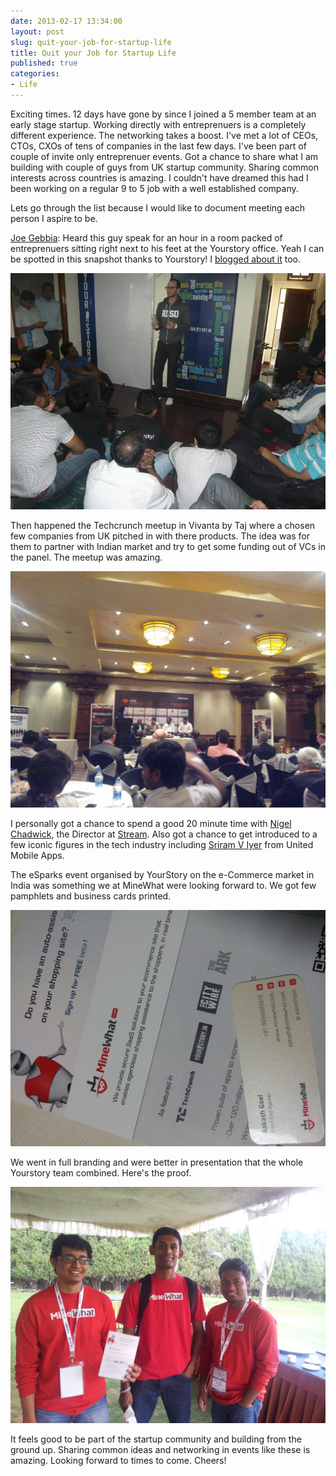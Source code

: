 ```yaml
---
date: 2013-02-17 13:34:00
layout: post
slug: quit-your-job-for-startup-life
title: Quit your Job for Startup Life
published: true
categories:
- Life
---
```



Exciting times. 12 days have gone by since I joined a 5 member team at an early stage startup. Working directly with entreprenuers is a completely different experience. The networking takes a boost. I've met a lot of CEOs, CTOs, CXOs of tens of companies in the last few days. I've been part of couple of invite only entreprenuer events. Got a chance to share what I am building with couple of guys from UK startup community. Sharing common interests across countries is amazing. I couldn't have dreamed this had I been working on a regular 9 to 5 job with a well established company.

Lets go through the list because I would like to document meeting each person I aspire to be.

[Joe Gebbia](http://www.twitter.com/jgebbia): Heard this guy speak for an hour in a room packed of entreprenuers sitting right next to his feet at the Yourstory office. Yeah I can be spotted in this snapshot thanks to Yourstory! I [blogged about it](http://blog.minewhat.com/post/42846499263/minewhatjoe) too.

![Meetup with Joe Gebbia, Founder, Airbnb](/images/posts/Airbnb.jpg "Spot me")

Then happened the Techcrunch meetup in Vivanta by Taj where a chosen few companies from UK pitched in with there products. The idea was for them to partner with Indian market and try to get some funding out of VCs in the panel. The meetup was amazing.

![Techcrunch meetup on Web Mission UK](/images/posts/techcrunch_bangalore.jpg "Techcrunch meetup on Web Mission UK")

I personally got a chance to spend a good 20 minute time with [Nigel Chadwick](http://www.stream-communications.com/our-staff/nigel-chadwick-director.html), the Director at [Stream](http://www.stream-communications.com/). Also got a chance to get introduced to a few iconic figures in the tech industry including [Sriram V Iyer](http://www.linkedin.com/in/sviyer) from United Mobile Apps.

The eSparks event organised by YourStory on the e-Commerce market in India was something we at MineWhat were looking forward to. We got few pamphlets and business cards printed.

![Business Card](/images/posts/business_card.jpg "Business Card")

We went in full branding and were better in presentation that the whole Yourstory team combined. Here's the proof.

![Team pic](/images/posts/team_minewhat.jpg "Left to Right: Vikram, Ram and Aakash")

It feels good to be part of the startup community and building from the ground up. Sharing common ideas and networking in events like these is amazing. Looking forward to times to come. Cheers!